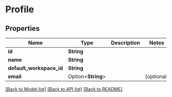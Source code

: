 # Profile

## Properties

Name | Type | Description | Notes
------------ | ------------- | ------------- | -------------
**id** | **String** |  | 
**name** | **String** |  | 
**default_workspace_id** | **String** |  | 
**email** | Option<**String**> |  | [optional]

[[Back to Model list]](../README.md#documentation-for-models) [[Back to API list]](../README.md#documentation-for-api-endpoints) [[Back to README]](../README.md)


